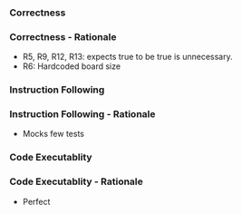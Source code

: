 ### Correctness

### Correctness - Rationale

- R5, R9, R12, R13: expects true to be true is unnecessary.
- R6: Hardcoded board size

### Instruction Following

### Instruction Following - Rationale

- Mocks few tests

### Code Executablity

### Code Executablity - Rationale

- Perfect